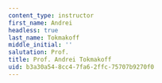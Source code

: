 ```yaml
---
content_type: instructor
first_name: Andrei
headless: true
last_name: Tokmakoff
middle_initial: ''
salutation: Prof.
title: Prof. Andrei Tokmakoff
uid: b3a30a54-8cc4-7fa6-2ffc-75707b9270f0
---
```

